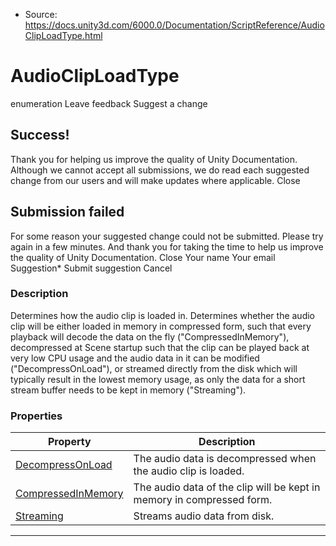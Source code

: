 * Source: https://docs.unity3d.com/6000.0/Documentation/ScriptReference/AudioClipLoadType.html

# AudioClipLoadType
enumeration
Leave feedback
Suggest a change
## Success!
Thank you for helping us improve the quality of Unity Documentation. Although we cannot accept all submissions, we do read each suggested change from our users and will make updates where applicable.
Close
## Submission failed
For some reason your suggested change could not be submitted. Please <a>try again</a> in a few minutes. And thank you for taking the time to help us improve the quality of Unity Documentation.
Close
Your name Your email Suggestion* Submit suggestion
Cancel
### Description
Determines how the audio clip is loaded in.
Determines whether the audio clip will be either loaded in memory in compressed form, such that every playback will decode the data on the fly ("CompressedInMemory"), decompressed at Scene startup such that the clip can be played back at very low CPU usage and the audio data in it can be modified ("DecompressOnLoad"), or streamed directly from the disk which will typically result in the lowest memory usage, as only the data for a short stream buffer needs to be kept in memory ("Streaming").
### Properties
Property | Description  
---|---  
[DecompressOnLoad](https://docs.unity3d.com/6000.0/Documentation/ScriptReference/AudioClipLoadType.DecompressOnLoad.html) | The audio data is decompressed when the audio clip is loaded.  
[CompressedInMemory](https://docs.unity3d.com/6000.0/Documentation/ScriptReference/AudioClipLoadType.CompressedInMemory.html) | The audio data of the clip will be kept in memory in compressed form.  
[Streaming](https://docs.unity3d.com/6000.0/Documentation/ScriptReference/AudioClipLoadType.Streaming.html) | Streams audio data from disk.  
* * *
